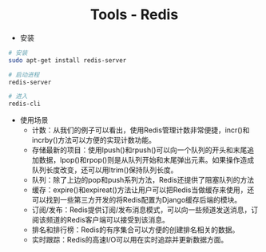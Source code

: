 <div align="center">

# Tools - Redis

</div>

- 安装

```bash
# 安装
sudo apt-get install redis-server

# 启动进程
redis-server

# 进入
redis-cli
```

- 使用场景
    - 计数：从我们的例子可以看出，使用Redis管理计数非常便捷，incr()和incrby()方法可以方便的实现计数功能。
    - 存储最新的项目：使用lpush()和rpush()可以向一个队列的开头和末尾追加数据，lpop()和rpop()则是从队列开始和末尾弹出元素。如果操作造成队列长度改变，还可以用ltrim()保持队列长度。
    - 队列：除了上边的pop和push系列方法，Redis还提供了阻塞队列的方法
    - 缓存：expire()和expireat()方法让用户可以把Redis当做缓存来使用，还可以找到一些第三方开发的将Redis配置为Django缓存后端的模块。
    - 订阅/发布：Redis提供订阅/发布消息模式，可以向一些频道发送消息，订阅该频道的Redis客户端可以接受到该消息。
    - 排名和排行榜：Redis的有序集合可以方便的创建排名相关的数据。
    - 实时跟踪：Redis的高速I/O可以用在实时追踪并更新数据方面。